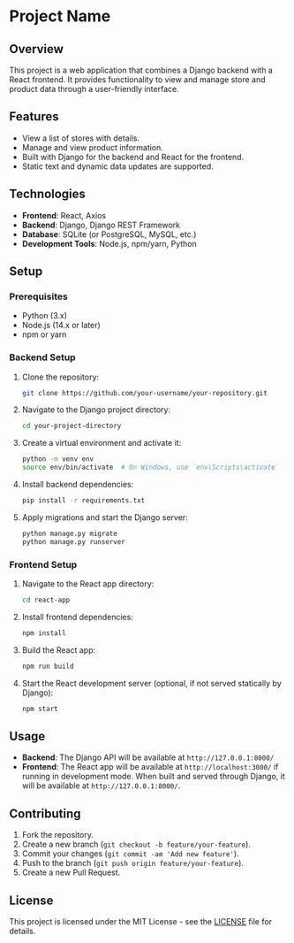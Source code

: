 # Project Name

## Overview

This project is a web application that combines a Django backend with a React frontend. It provides functionality to view and manage store and product data through a user-friendly interface.

## Features

- View a list of stores with details.
- Manage and view product information.
- Built with Django for the backend and React for the frontend.
- Static text and dynamic data updates are supported.

## Technologies

- **Frontend**: React, Axios
- **Backend**: Django, Django REST Framework
- **Database**: SQLite (or PostgreSQL, MySQL, etc.)
- **Development Tools**: Node.js, npm/yarn, Python

## Setup

### Prerequisites

- Python (3.x)
- Node.js (14.x or later)
- npm or yarn

### Backend Setup

1. Clone the repository:
    ```bash
    git clone https://github.com/your-username/your-repository.git
    ```
2. Navigate to the Django project directory:
    ```bash
    cd your-project-directory
    ```
3. Create a virtual environment and activate it:
    ```bash
    python -m venv env
    source env/bin/activate  # On Windows, use `env\Scripts\activate`
    ```
4. Install backend dependencies:
    ```bash
    pip install -r requirements.txt
    ```
5. Apply migrations and start the Django server:
    ```bash
    python manage.py migrate
    python manage.py runserver
    ```

### Frontend Setup

1. Navigate to the React app directory:
    ```bash
    cd react-app
    ```
2. Install frontend dependencies:
    ```bash
    npm install
    ```
3. Build the React app:
    ```bash
    npm run build
    ```
4. Start the React development server (optional, if not served statically by Django):
    ```bash
    npm start
    ```

## Usage

- **Backend**: The Django API will be available at `http://127.0.0.1:8000/`
- **Frontend**: The React app will be available at `http://localhost:3000/` if running in development mode. When built and served through Django, it will be available at `http://127.0.0.1:8000/`.

## Contributing

1. Fork the repository.
2. Create a new branch (`git checkout -b feature/your-feature`).
3. Commit your changes (`git commit -am 'Add new feature'`).
4. Push to the branch (`git push origin feature/your-feature`).
5. Create a new Pull Request.

## License

This project is licensed under the MIT License - see the [LICENSE](LICENSE) file for details.

